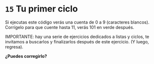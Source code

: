 # `15` Tu primer ciclo
Si ejecutas este código verás una cuenta de 0 a 9 (caracteres blancos). 
Corrígelo para que cuente hasta 11, verás 101 en verde después.

IMPORTANTE: hay una serie de ejercicios dedicados a listas y ciclos, 
te invitamos a buscarlos y finalizarlos después de este ejercicio. (Y luego, regresa).

**¿Puedes corregirlo?**
